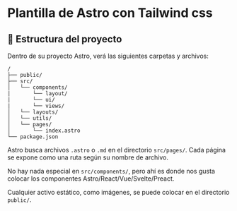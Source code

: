 # Plantilla de Astro con Tailwind css

## 🚀 Estructura del proyecto

Dentro de su proyecto Astro, verá las siguientes carpetas y archivos:

```text
/
├── public/
├── src/
│   └── components/
|       └── layout/
|       └── ui/
|       └── views/
│   └── layouts/
│   └── utils/
│   └── pages/
│       └── index.astro
└── package.json
```

Astro busca archivos `.astro` o `.md` en el directorio `src/pages/`. Cada página se expone como una ruta según su nombre de archivo.

No hay nada especial en `src/components/`, pero ahí es donde nos gusta colocar los componentes Astro/React/Vue/Svelte/Preact.

Cualquier activo estático, como imágenes, se puede colocar en el directorio `public/`.
